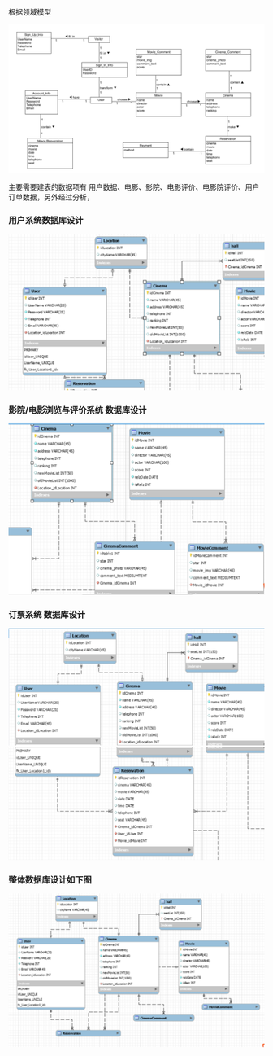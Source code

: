 
根据领域模型

![领域模型](image/domain_model/领域模型.png)

主要需要建表的数据项有 用户数据、电影、影院、电影评价、电影院评价、用户订单数据，另外经过分析，

### 用户系统数据库设计

![数据库模型1](image/7.2DatabaseDesign//DatabaseDesign1.PNG)


### 影院/电影浏览与评价系统 数据库设计

![数据库模型2](image/7.2DatabaseDesign//DatabaseDesign2.PNG)


### 订票系统 数据库设计

![数据库模型3](image/7.2DatabaseDesign//DatabaseDesign3_1.PNG)
![数据库模型4](image/7.2DatabaseDesign//DatabaseDesign3_2.PNG)


### 整体数据库设计如下图
![数据库模型5](image/7.2DatabaseDesign//DatabaseDesign4.PNG)

